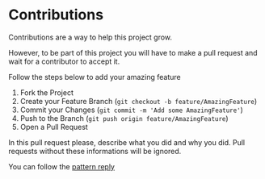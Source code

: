 # Contributions

Contributions are a way to help this project grow.

However, to be part of this project you will have to make a pull request and wait for a contributor to accept it.

Follow the steps below to add your amazing feature

1. Fork the Project
2. Create your Feature Branch (`git checkout -b feature/AmazingFeature`)
3. Commit your Changes (`git commit -m 'Add some AmazingFeature'`)
4. Push to the Branch (`git push origin feature/AmazingFeature`)
5. Open a Pull Request

In this pull request please, describe what you did and why you did. Pull requests without these informations will be ignored.

You can follow the [pattern reply](https://github.com/ofelipescherer/boilerplate/blob/main/.github/reply.md)
